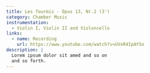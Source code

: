 ```yaml
---
title: Les fourmis - Opus 13, Nr.2 (3')
category: Chamber Music
instrumentation:
  - Violin I, Violin II and Violoncello
links:
  - name: Recording
    url: https://www.youtube.com/watch?v=UVxR4IpAY5o
description: |
  Lorem ipsum dolor sit amed and so on
  and so forth.
---
```


